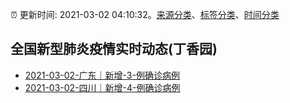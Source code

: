 :alarm_clock: 更新时间: 2021-03-02 04:10:32。[来源分类](../README.md)、[标签分类](../TAGS.md)、[时间分类](../TIMELINE.md)

## 全国新型肺炎疫情实时动态(丁香园)




- [2021-03-02-广东｜新增-3-例确诊病例](http://app.cctv.com/special/cportal/detail/arti/index.html?id=ArtiJ0RlteHDLKxGjVy1k6kF210302&isfromapp=1) 
- [2021-03-02-四川｜新增-4-例确诊病例](http://app.cctv.com/special/cportal/detail/arti/index.html?id=Arti97KikSb6RguhyAQHH41n210302&isfromapp=1) 